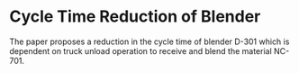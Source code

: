 # Cycle Time Reduction of Blender
The paper proposes a reduction in the cycle time of blender D-301 which is dependent on truck unload operation to receive and blend the material NC-701.
